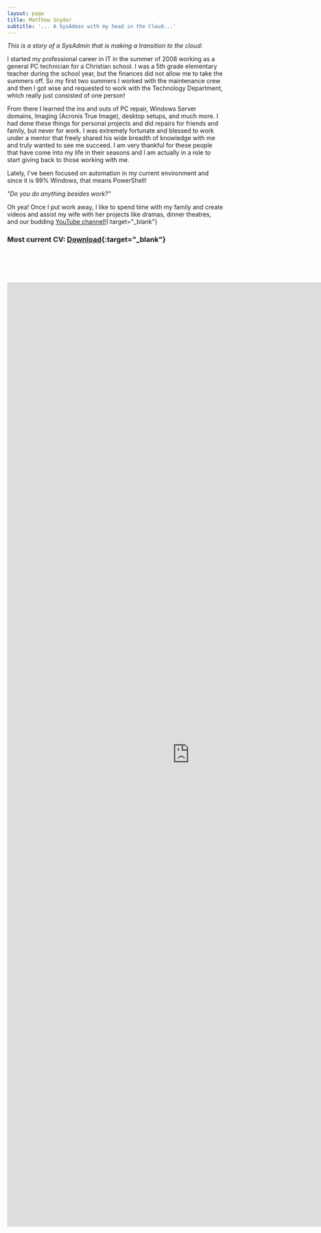 ```yaml
---
layout: page
title: Matthew Snyder
subtitle: '... A SysAdmin with my head in the Cloud...'
---
```


_This is a story of a SysAdmin that is making a transition to the cloud:_

I started my professional career in IT in the summer of 2008 working as a general PC technician for a Christian school. I was a 5th grade elementary teacher during the school year, but the finances did not allow me to take the summers off. So my first two summers I worked with the maintenance crew and then I got wise and requested to work with the Technology Department, which really just consisted of one person! 

From there I learned the ins and outs of PC repair, Windows Server domains, Imaging (Acronis True Image), desktop setups, and much more. I had done these things for personal projects and did repairs for friends and family, but never for work. I was extremely fortunate and blessed to work under a mentor that freely shared his wide breadth of knowledge with me and truly wanted to see me succeed. I am very thankful for these people that have come into my life in their seasons and I am actually in a role to start giving back to those working with me.

Lately, I've been focused on automation in my current environment and since it is 99% Windows, that means PowerShell!

_"Do you do anything besides work?"_

Oh yea! Once I put work away, I like to spend time with my family and create videos and assist my wife with her projects like dramas, dinner theatres, and our budding [YouTube channel!](https://www.youtube.com/channel/UCm4noLQPc1IgZlZMNf2uEYg){:target="_blank"}

### Most current CV: [Download](https://geeklifenow.com/files/MatthewSnyder-ITResume.pdf){:target="_blank"}
<div style="text-align: center; margin-top: 90px;">
  <iframe src="https://geeklifenow.com/files/MatthewSnyder-ITResume.pdf" scrolling="no" width="850px" height="2200px" frameBorder="0"></iframe>
</div>
